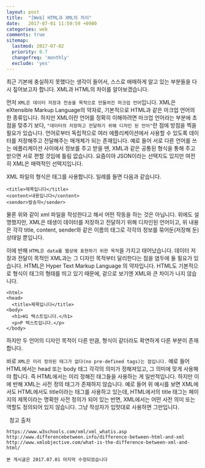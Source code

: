 ```yaml
---
layout: post
title:  "[Web] HTML과 XML의 차이"
date:   2017-07-01 11:59:59 +0900
categories: web
comments: true
sitemap:
  lastmod: 2017-07-02
  priority: 0.7
  changefreq: 'monthly'
  exclude: 'yes'
---
```


최근 기본에 충실하지 못했다는 생각이 들어서, 스스로 애매하게 알고 있는 부분들을 다시 짚어보고자 합니다. XML과 HTML의 차이를 알아보겠습니다.
<!--break-->
먼저 `XML은 데이터 저장과 전송을 목적으로 만들어진 마크업 언어`입니다. XML은 eXtensible Markup Language의 약자로, 기본적으로 HTML과 같은 마크업 언어의 한 종류입니다. 하지만 XML이란 언어를 정확히 이해하려면 마크업 언어라는 부분에 초점을 맞추기 보다, `"데이터의 저장하고 전달하기 위해 디자인 된 언어"`란 점에 방점을 찍을 필요가 있습니다. 언어로부터 독립적으로 여러 에플리케이션에서 사용할 수 있도록 데이터를 저장해주고 전달해주는 매개체가 되는 존재입니다. 예로 들어 서로 다른 언어를 쓰는 에플리케이션 사이에서 정보를 주고 받을 땐, XML과 같은 공통된 형식을 통해 주고 받으면 서로 편할 것임에 틀림 없습니다. 요즘이야 JSON이라는 선택지도 있지만 여전히 XML은 매력적인 선택지입니다.

XML 파일의 형식은 태그를 사용합니다. 일례를 들면 다음과 같습니다.

```
<title>제목입니다</title>
<content>내용입니다</content>
<sender>발송자</sender>
```

물론 위와 같이 xml 파일을 작성한다고 해서 어떤 작동을 하는 것은 아닙니다. 위에도 설명했지만, XML은 태생이 데이터를 저장하고 전달하기 위해 디자인된 언어이고, 위 내용은 각각 title, content, sender와 같은 이름의 태그로 각각의 정보를 묶어둔(저장해 둔) 상태일 뿐입니다.

이에 반해 `HTML은 data를 웹상에 표현하기 위한 목적`을 가지고 태어났습니다. 데이터 저장과 전달이 목적인 XML과는 그 디자인 목적부터 달리한다는 점을 염두에 둘 필요가 있습니다. HTML은 Hyper Text Markup Language 의 약자입니다. HTML도 기본적으로 형식이 태그의 형태를 띄고 있기 때문에, 겉으로 보기엔 XML와 큰 차이가 나지 않습니다.

```
<html>
<head>
  <title>제목입니다</title>
<body>
  <h1>H1 텍스트입니다.</h1>
  <p>P 텍스트입니다.</p>
</body>
```

하지만 두 언어의 디자인 목적이 다른 만큼, 형식이 같더라도 확연하게 다른 부분이 존재합니다.

바로 `XML은 미리 정의된 태그가 없다(no pre-defined tags)는 점입니다.` 예로 들어 HTML에서는 head 또는 body 태그 각각의 의미가 정해져있고, 그 의미에 맞게 사용해야 합니다. 즉 HTML에서는 미리 정해진 태그들을 사용하는 게 일반적입니다. 하지만 이에 반해 XML는 사전 정의 태그가 존재하지 않습니다. 예로 들어 위 예시를 보면 XML에서도 HTML에서도 title이라는 태그를 사용하고 있는데, HTML에서의 title 태그는 페이지의 제목이라는 명확한 사전 정의가 되어 있는 반면, XML에서는 어떤 사전 의미 또는 역할도 정의되어 있지 않습니다. 그냥 작성자가 입맛대로 사용하면 그만입니다.


 
참고 출처
``` 
https://www.w3schools.com/xml/xml_whatis.asp
http://www.differencebetween.info/difference-between-html-and-xml
http://www.xmlobjective.com/what-is-the-difference-between-xml-and-html/
```
`본 게시글은 2017.07.01 마지막 수정되었습니다`
